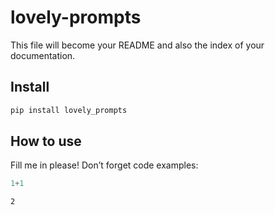 lovely-prompts
================

<!-- WARNING: THIS FILE WAS AUTOGENERATED! DO NOT EDIT! -->

This file will become your README and also the index of your
documentation.

## Install

``` sh
pip install lovely_prompts
```

## How to use

Fill me in please! Don’t forget code examples:

``` python
1+1
```

    2
